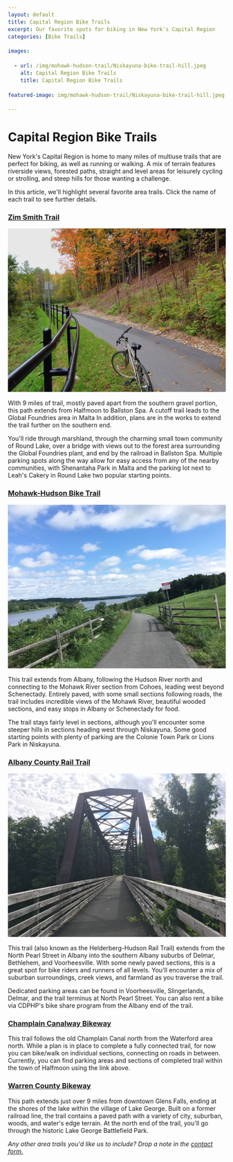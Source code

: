 ```yaml
---
layout: default
title: Capital Region Bike Trails 
excerpt: Our favorite spots for biking in New York's Capital Region
categories: [Bike Trails]

images:

  - url: /img/mohawk-hudson-trail/Niskayuna-bike-trail-hill.jpeg
    alt: Capital Region Bike Trails 
    title: Capital Region Bike Trails 
    
featured-image: img/mohawk-hudson-trail/Niskayuna-bike-trail-hill.jpeg

---
```

 
<h1>Capital Region Bike Trails</h1>

<p>New York's Capital Region is home to many miles of multiuse trails that are perfect for biking, as well as running or walking. A mix of terrain features riverside views, forested paths, straight and level areas for leisurely cycling or strolling, and steep hills for those wanting a challenge. </p>

<p>In this article, we'll highlight several favorite area trails. Click the name of each trail to see further details.</p>

<h3><a href="http://newyorktrailheads.com/2016/04/09/Zim-Smith-Trail.html">Zim Smith Trail</a></h3>

<img class="pure-img-responsive img-small" src="/img/zim-smith-trail/zim-smith-trail-fall.jpg" alt="Zim Smith Trail">

<p>With 9 miles of trail, mostly paved apart from the southern gravel portion, this path extends from Halfmoon to Ballston Spa. A cutoff trail leads to the Global Foundries area in Malta In addition, plans are in the works to extend the trail further on the southern end.</p> 

<p>You'll ride through marshland, through the charming small town community of Round Lake, over a bridge with views out to the forest area surrounding the Global Foundries plant, and end by the railroad in Ballston Spa. Multiple parking spots along the way allow for easy access from any of the nearby communities, with Shenantaha Park in Malta and the parking lot next to Leah's Cakery in Round Lake two popular starting points.</p>

<h3><a href="http://newyorktrailheads.com/2016/06/04/Mohawk-Hudson-Bike-Hike-Trail.html">Mohawk-Hudson Bike Trail</a></h3>

<img class="pure-img-responsive img-small" src="/img/mohawk-hudson-trail/Niskayuna-bike-trail-hill.jpeg" alt="Mohawk-Hudson Bike Trail">

<p>This trail extends from Albany, following the Hudson River north and connecting to the Mohawk River section from Cohoes, leading west beyond Schenectady. Entirely paved, with some small sections following roads, the trail includes incredible views of the Mohawk River, beautiful wooded sections, and easy stops in Albany or Schenectady for food.</p> 

<p>The trail stays fairly level in sections, although you'll encounter some steeper hills in sections heading west through Niskayuna. Some good starting points with plenty of parking are the Colonie Town Park or Lions Park in Niskayuna.</p>

<h3><a href="http://newyorktrailheads.com/2018/07/22/Albany-County-Rail-Trail.html">Albany County Rail Trail</a></h3>

<img class="pure-img-responsive img-small" src="/img/albany-county-rail-trail/bridge.jpg" alt="Albany County Rail Trail">

<p>This trail (also known as the Helderberg-Hudson Rail Trail) extends from the North Pearl Street in Albany into the southern Albany suburbs of Delmar, Bethlehem, and Voorheesville. With some newly paved sections, this is a great spot for bike riders and runners of all levels. You'll encounter a mix of suburban surroundings, creek views, and farmland as you traverse the trail.</p>

<p>Dedicated parking areas can be found in Voorheesville, Slingerlands, Delmar, and the trail terminus at North Pearl Street. You can also rent a bike via CDPHP's bike share program from the Albany end of the trail.</p>

<h3><a href="https://www.townofhalfmoon-ny.gov/parks-department/pages/champlain-canal-trail" target="_blank">Champlain Canalway Bikeway</a></h3>

<p>This trail follows the old Champlain Canal north from the Waterford area north. While a plan is in place to complete a fully connected trail, for now you can bike/walk on individual sections, connecting on roads in between. Currently, you can find parking areas and sections of completed trail within the town of Halfmoon using the link above.</p>

<h3><a href="http://www.warrencountydpw.com/parks_rec07/Bikeway.htm" target="_blank">Warren County Bikeway</a></h3>

<p>This path extends just over 9 miles from downtown Glens Falls, ending at the shores of the lake within the village of Lake George. Built on a former railroad line, the trail contains a paved path with a variety of city, suburban, woods, and water's edge terrain. At the north end of the trail, you'll go through the historic Lake George Battlefield Park.</p>

<p><i>Any other area trails you'd like us to include? Drop a note in the <a href="http://newyorktrailheads.com/contact.html">contact form.</a></i></p>




